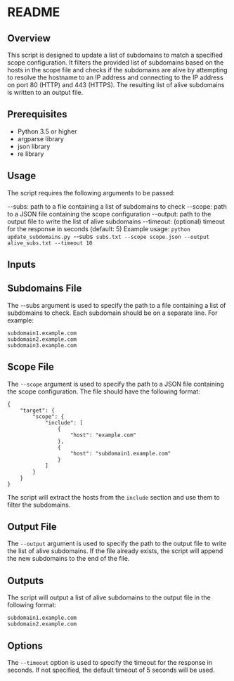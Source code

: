 # README
## Overview
This script is designed to update a list of subdomains to match a specified scope configuration. It filters the provided list of subdomains based on the hosts in the scope file and checks if the subdomains are alive by attempting to resolve the hostname to an IP address and connecting to the IP address on port 80 (HTTP) and 443 (HTTPS). The resulting list of alive subdomains is written to an output file.

## Prerequisites
- Python 3.5 or higher
- argparse library
- json library
- re library

## Usage
The script requires the following arguments to be passed:

--subs: path to a file containing a list of subdomains to check
--scope: path to a JSON file containing the scope configuration
--output: path to the output file to write the list of alive subdomains
--timeout: (optional) timeout for the response in seconds (default: 5)
Example usage:
`python update_subdomains.py `--subs` subs.txt --scope scope.json --output alive_subs.txt --timeout 10`
## Inputs
## Subdomains File
The --subs argument is used to specify the path to a file containing a list of subdomains to check. Each subdomain should be on a separate line. For example:
```
subdomain1.example.com
subdomain2.example.com
subdomain3.example.com
```
## Scope File
The `--scope` argument is used to specify the path to a JSON file containing the scope configuration. The file should have the following format:
```
{
    "target": {
        "scope": {
            "include": [
                {
                    "host": "example.com"
                },
                {
                    "host": "subdomain1.example.com"
                }
            ]
        }
    }
}
```
The script will extract the hosts from the `include` section and use them to filter the subdomains.

## Output File
The `--output` argument is used to specify the path to the output file to write the list of alive subdomains. If the file already exists, the script will append the new subdomains to the end of the file.

## Outputs
The script will output a list of alive subdomains to the output file in the following format:
```
subdomain1.example.com
subdomain2.example.com
```
## Options
The `--timeout` option is used to specify the timeout for the response in seconds. If not specified, the default timeout of 5 seconds will be used.
